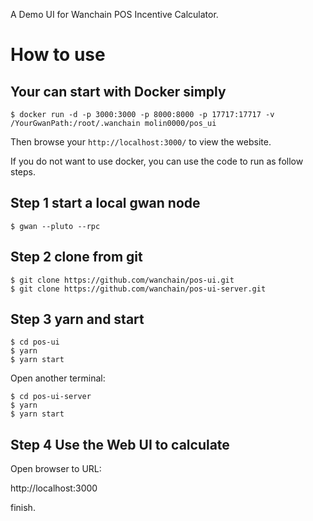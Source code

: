 A Demo UI for Wanchain POS Incentive Calculator.

# How to use

## Your can start with Docker simply

```
$ docker run -d -p 3000:3000 -p 8000:8000 -p 17717:17717 -v /YourGwanPath:/root/.wanchain molin0000/pos_ui
```
Then browse your `http://localhost:3000/` to view the website.

If you do not want to use docker, you can use the code to run as follow steps.

## Step 1 start a local gwan node
```
$ gwan --pluto --rpc
```

## Step 2 clone from git
```
$ git clone https://github.com/wanchain/pos-ui.git
$ git clone https://github.com/wanchain/pos-ui-server.git

```

## Step 3 yarn and start
```
$ cd pos-ui
$ yarn
$ yarn start
```
Open another terminal:
```
$ cd pos-ui-server
$ yarn
$ yarn start
```

## Step 4 Use the Web UI to calculate

Open browser to URL:

http://localhost:3000

finish.